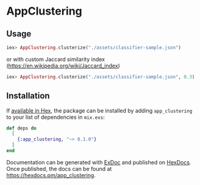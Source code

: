 # AppClustering

## Usage

```elixir
iex> AppClustering.clusterize("./assets/classifier-sample.json")
```

or with custom Jaccard similarity index (https://en.wikipedia.org/wiki/Jaccard_index)

```elixir
iex> AppClustering.clusterize("./assets/classifier-sample.json", 0.3)
```

## Installation

If [available in Hex](https://hex.pm/docs/publish), the package can be installed
by adding `app_clustering` to your list of dependencies in `mix.exs`:

```elixir
def deps do
  [
    {:app_clustering, "~> 0.1.0"}
  ]
end
```

Documentation can be generated with [ExDoc](https://github.com/elixir-lang/ex_doc)
and published on [HexDocs](https://hexdocs.pm). Once published, the docs can
be found at <https://hexdocs.pm/app_clustering>.

